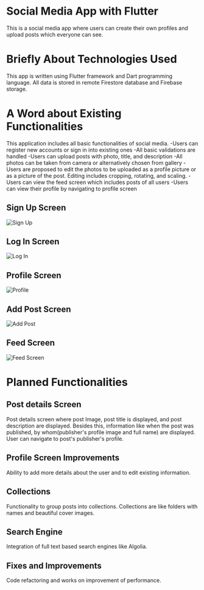 # Social Media App with Flutter
This is a social media app where users can create their own profiles and upload posts which everyone can see.

# Briefly About Technologies Used
This app is written using Flutter framework and Dart programming language. All data is stored in remote Firestore database and Firebase storage.


# A Word about Existing Functionalities
This application includes all basic functionalities of social media. 
-Users can register new accounts or sign in into existing ones
-All basic validations are handled
-Users can upload posts with photo, title, and description
-All photos can be taken from camera or alternatively chosen from gallery
-Users are proposed to edit the photos to be uploaded as a profile picture or as a picture of the post. Editing includes cropping, rotating, and scaling.
-Users can view the feed screen which includes posts of all users
-Users can view their profile by navigating to profile screen

## Sign Up Screen
![Sign Up](https://user-images.githubusercontent.com/86743936/144718807-5849e8f9-58fd-4e95-b74d-12d972b5a62f.jpg)

## Log In Screen
![Log In](https://user-images.githubusercontent.com/86743936/144718698-240f2f54-3080-4748-9d6b-320792ee55a9.jpg)

## Profile Screen
![Profile](https://user-images.githubusercontent.com/86743936/144718716-e1b40f81-e439-4ff1-81f5-f3af95c0095f.jpg)

## Add Post Screen
![Add Post](https://user-images.githubusercontent.com/86743936/144718792-88371bb6-c468-4287-9e3b-c3c8985d2a9c.jpg)

## Feed Screen
![Feed Screen](https://user-images.githubusercontent.com/86743936/144718730-d5406d2a-8092-4ec1-afee-b8e6759d5d8b.jpg)

##

# Planned Functionalities
## Post details Screen
Post details screen where post Image, post title is displayed, and post description are displayed. Besides this, information like when the post was published, by whom(publisher's profile image and full name) are displayed. User can navigate to post's publisher's profile.
## Profile Screen Improvements
Ability to add more details about the user and to edit existing information.
## Collections
Functionality to group posts into collections. Collections are like folders with names and beautiful cover images.
## Search Engine
Integration of full text based search engines like Algolia.
## Fixes and Improvements
Code refactoring and works on improvement of performance.

